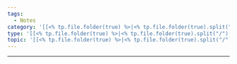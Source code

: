 ```yaml
---
tags:
  - Notes
category: '[[<% tp.file.folder(true) %>|<% tp.file.folder(true).split("/")[2] %>]]'
type: '[[<% tp.file.folder(true) %>|<% tp.file.folder(true).split("/")[3] %>]]'
topic: '[[<% tp.file.folder(true) %>|<% tp.file.folder(true).split("/")[4] %>]]'
---
```


---





